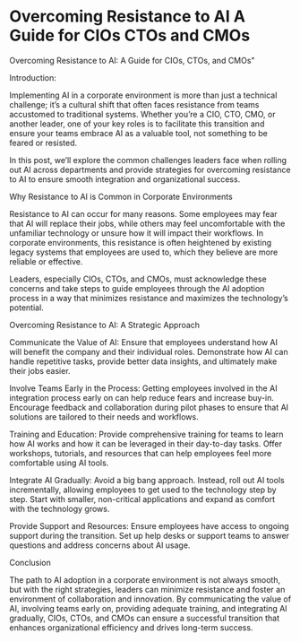 # Overcoming Resistance to AI A Guide for CIOs CTOs and CMOs

Overcoming Resistance to AI: A Guide for CIOs, CTOs, and CMOs"

Introduction:

Implementing AI in a corporate environment is more than just a technical challenge; it’s a cultural shift that often faces resistance from teams accustomed to traditional systems. Whether you’re a CIO, CTO, CMO, or another leader, one of your key roles is to facilitate this transition and ensure your teams embrace AI as a valuable tool, not something to be feared or resisted.

In this post, we’ll explore the common challenges leaders face when rolling out AI across departments and provide strategies for overcoming resistance to AI to ensure smooth integration and organizational success.

Why Resistance to AI is Common in Corporate Environments

Resistance to AI can occur for many reasons. Some employees may fear that AI will replace their jobs, while others may feel uncomfortable with the unfamiliar technology or unsure how it will impact their workflows. In corporate environments, this resistance is often heightened by existing legacy systems that employees are used to, which they believe are more reliable or effective.

Leaders, especially CIOs, CTOs, and CMOs, must acknowledge these concerns and take steps to guide employees through the AI adoption process in a way that minimizes resistance and maximizes the technology’s potential.

Overcoming Resistance to AI: A Strategic Approach

Communicate the Value of AI: Ensure that employees understand how AI will benefit the company and their individual roles. Demonstrate how AI can handle repetitive tasks, provide better data insights, and ultimately make their jobs easier.

Involve Teams Early in the Process: Getting employees involved in the AI integration process early on can help reduce fears and increase buy-in. Encourage feedback and collaboration during pilot phases to ensure that AI solutions are tailored to their needs and workflows.

Training and Education: Provide comprehensive training for teams to learn how AI works and how it can be leveraged in their day-to-day tasks. Offer workshops, tutorials, and resources that can help employees feel more comfortable using AI tools.

Integrate AI Gradually: Avoid a big bang approach. Instead, roll out AI tools incrementally, allowing employees to get used to the technology step by step. Start with smaller, non-critical applications and expand as comfort with the technology grows.

Provide Support and Resources: Ensure employees have access to ongoing support during the transition. Set up help desks or support teams to answer questions and address concerns about AI usage.

Conclusion

The path to AI adoption in a corporate environment is not always smooth, but with the right strategies, leaders can minimize resistance and foster an environment of collaboration and innovation. By communicating the value of AI, involving teams early on, providing adequate training, and integrating AI gradually, CIOs, CTOs, and CMOs can ensure a successful transition that enhances organizational efficiency and drives long-term success.